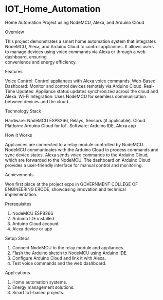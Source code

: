 # IOT_Home_Automation

Home Automation Project using NodeMCU, Alexa, and Arduino Cloud

Overview

  This project demonstrates a smart home automation system that integrates NodeMCU, Alexa, and Arduino Cloud to control        appliances. It allows users to manage devices using voice commands via Alexa or through a web dashboard, ensuring         
  convenience and energy efficiency.

Features

  Voice Control:  Control appliances with Alexa voice commands.
  Web-Based Dashboard: Monitor and control devices remotely via Arduino Cloud.
  Real-Time Updates: Appliance status updates synchronized across the cloud and Alexa.
  Wi-Fi Integration: Uses NodeMCU for seamless communication between devices and the cloud.

Technology Stack

  Hardware: NodeMCU ESP8266, Relays, Sensors (if applicable).
  Cloud Platform: Arduino Cloud for IoT.
  Software: Arduino IDE, Alexa app

How It Works

  Appliances are connected to a relay module controlled by NodeMCU.
  NodeMCU communicates with the Arduino Cloud to process commands and sync device states.
  Alexa sends voice commands to the Arduino Cloud, which are forwarded to the NodeMCU.
  The dashboard on Arduino Cloud provides a user-friendly interface for manual control and monitoring.

Achievements

  Won first place at the project expo in GOVERNMENT COLLEGE OF ENGINEERING ERODE, showcasing innovation and technical     
  implementation.

Prerequisites
  1) NodeMCU ESP8266
  2) Arduino IDE installed
  3) Arduino Cloud account
  4) Alexa device or app

Setup Steps
  1) Connect NodeMCU to the relay module and appliances.
  2) Flash the Arduino sketch to NodeMCU using Arduino IDE.
  3) Configure Arduino Cloud and link it with Alexa.
  4) Test voice commands and the web dashboard.

Applications
  1) Home automation systems.
  2) Energy management solutions.
  3) Smart IoT-based projects.
